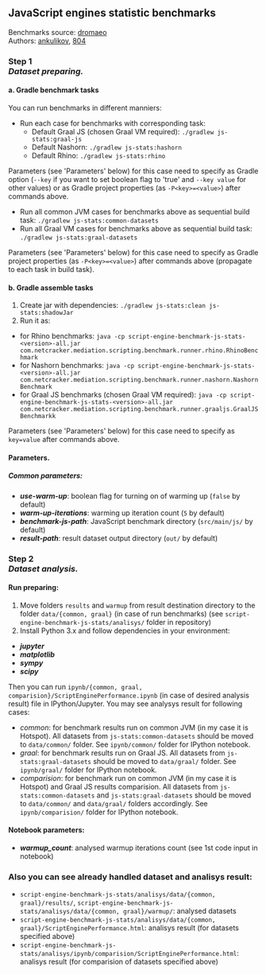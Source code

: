 ## JavaScript engines statistic benchmarks

Benchmarks source: [dromaeo](http://dromaeo.com/?dromaeo)  
Authors: [ankulikov](https://github.com/ankulikov), [804](https://github.com/804)

### Step 1 <br/> _Dataset preparing._ 
#### a. Gradle benchmark tasks
You can run benchmarks in different manniers:
 - Run each case for benchmarks with corresponding task:
   * Default Graal JS (chosen Graal VM required): `./gradlew js-stats:graal-js`
   * Default Nashorn: `./gradlew js-stats:hashorn`
   * Default Rhino: `./gradlew js-stats:rhino`
   
Parameters (see 'Parameters' below) for this case need to specify as Gradle option (`--key` if you want to set boolean flag to 'true' and `--key value` for other values) or as Gradle project properties (as `-P<key>=<value>`) after commands above.

 - Run all common JVM cases for benchmarks above as sequential build task: `./gradlew js-stats:common-datasets`
 - Run all Graal VM cases for benchmarks above as sequential build task: `./gradlew js-stats:graal-datasets`
   
Parameters (see 'Parameters' below) for this case need to specify as Gradle project properties (as `-P<key>=<value>`) after commands above (propagate to each task in build task).

#### b. Gradle assemble tasks
1. Create jar with dependencies: 
   `./gradlew js-stats:clean js-stats:shadowJar`
2. Run it as:
 - for Rhino benchmarks: `java -cp script-engine-benchmark-js-stats-<version>-all.jar com.netcracker.mediation.scripting.benchmark.runner.rhino.RhinoBenchmark`
 - for Nashorn benchmarks: `java -cp script-engine-benchmark-js-stats-<version>-all.jar com.netcracker.mediation.scripting.benchmark.runner.nashorn.NashornBenchmark`
 - for Graal JS benchmarks (chosen Graal VM required): `java -cp script-engine-benchmark-js-stats-<version>-all.jar com.netcracker.mediation.scripting.benchmark.runner.graaljs.GraalJSBenchmarkk`

Parameters (see 'Parameters' below) for this case need to specify as `key=value` after commands above.

#### Parameters.
##### Common parameters:
 - _**use-warm-up**_: boolean flag for turning on of warming up (`false` by default)
 - _**warm-up-iterations**_: warming up iteration count (`5` by default)
 - _**benchmark-js-path**_: JavaScript benchmark directory (`src/main/js/` by default)
 - _**result-path**_: result dataset output directory (`out/` by default)


### Step 2 <br/> _Dataset analysis._ 
#### Run preparing:
1. Move folders `results` and `warmup` from result destination directory to the folder `data/{common, graal}` (in case of run benchmarks) (see `script-engine-benchmark-js-stats/analisys/` folder in repository)
2. Install Python 3.x and follow dependencies in your environment:
 - _**jupyter**_
 - _**matplotlib**_
 - _**sympy**_
 - _**scipy**_
 
Then you can run `ipynb/{common, graal, comparision}/ScriptEnginePerformance.ipynb` (in case of desired analysis result) file in IPython/Jupyter.
You may see analysys result for following cases: 
 - _common_: for benchmark results run on common JVM (in my case it is Hotspot). All datasets from `js-stats:common-datasets` should be moved to `data/common/` folder. See `ipynb/common/` folder for IPython notebook.
 - _graal_: for benchmark results run on Graal JS. All datasets from `js-stats:graal-datasets` should be moved to `data/graal/` folder. See `ipynb/graal/` folder for IPython notebook.
 - _comparision_: for benchmark run on common JVM (in my case it is Hotspot) and Graal JS results comparision. All datasets from `js-stats:common-datasets` and `js-stats:graal-datasets` should be moved to `data/common/` and `data/graal/` folders accordingly. See `ipynb/comparision/` folder for IPython notebook.

#### Notebook parameters:
 - _**warmup_count**_: analysed warmup iterations count (see 1st code input in notebook)
 
### Also you can see already handled dataset and analisys result:
 - `script-engine-benchmark-js-stats/analisys/data/{common, graal}/results/`, `script-engine-benchmark-js-stats/analisys/data/{common, graal}/warmup/`: analysed datasets
 - `script-engine-benchmark-js-stats/analisys/data/{common, graal}/ScriptEnginePerformance.html`: analisys result (for datasets specified above)
 - `script-engine-benchmark-js-stats/analisys/ipynb/comparision/ScriptEnginePerformance.html`: analisys result (for comparision of datasets specified above)